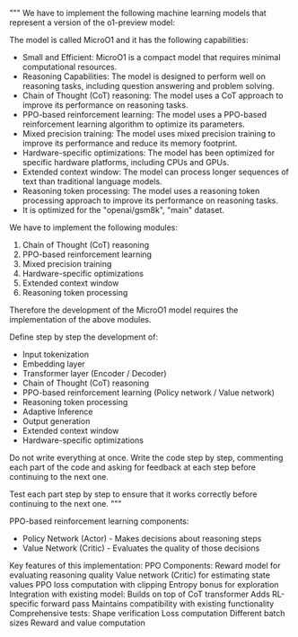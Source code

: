 """
We have to implement the following machine learning models that represent a version of the o1-preview model:

The model is called MicroO1 and it has the following capabilities:

- Small and Efficient: MicroO1 is a compact model that requires minimal computational resources.
- Reasoning Capabilities: The model is designed to perform well on reasoning tasks, including question answering and problem solving.
- Chain of Thought (CoT) reasoning: The model uses a CoT approach to improve its performance on reasoning tasks.
- PPO-based reinforcement learning: The model uses a PPO-based reinforcement learning algorithm to optimize its parameters.
- Mixed precision training: The model uses mixed precision training to improve its performance and reduce its memory footprint.
- Hardware-specific optimizations: The model has been optimized for specific hardware platforms, including CPUs and GPUs.
- Extended context window: The model can process longer sequences of text than traditional language models.
- Reasoning token processing: The model uses a reasoning token processing approach to improve its performance on reasoning tasks.
- It is optimized for the "openai/gsm8k", "main" dataset.

We have to implement the following modules:

1. Chain of Thought (CoT) reasoning
2. PPO-based reinforcement learning
3. Mixed precision training
4. Hardware-specific optimizations
5. Extended context window
6. Reasoning token processing 

Therefore the development of the MicroO1 model requires the implementation of the above modules.

Define step by step the development of:

- Input tokenization
- Embedding layer
- Transformer layer (Encoder / Decoder)
- Chain of Thought (CoT) reasoning
- PPO-based reinforcement learning (Policy network / Value network)
- Reasoning token processing
- Adaptive Inference
- Output generation
- Extended context window
- Hardware-specific optimizations

Do not write everything at once. Write the code step by step, commenting each part of the code and asking for feedback at each step before continuing to the next one.

Test each part step by step to ensure that it works correctly before continuing to the next one.
"""



PPO-based reinforcement learning components:

- Policy Network (Actor) - Makes decisions about reasoning steps
- Value Network (Critic) - Evaluates the quality of those decisions

Key features of this implementation:
PPO Components:
Reward model for evaluating reasoning quality
Value network (Critic) for estimating state values
PPO loss computation with clipping
Entropy bonus for exploration
Integration with existing model:
Builds on top of CoT transformer
Adds RL-specific forward pass
Maintains compatibility with existing functionality
Comprehensive tests:
Shape verification
Loss computation
Different batch sizes
Reward and value computation